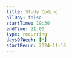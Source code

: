 ```yaml
---
title: Study Coding
allDay: false
startTime: 19:30
endTime: 21:00
type: recurring
daysOfWeek: [M]
startRecur: 2024-11-18
---
```

